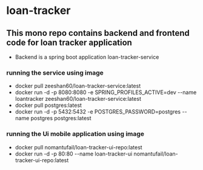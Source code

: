 # loan-tracker

## This mono repo contains backend and frontend code for loan tracker application
- Backend is a spring boot application loan-tracker-service
### running the service using image
- docker pull zeeshan60/loan-tracker-service:latest
- docker run -d -p 8080:8080 -e SPRING_PROFILES_ACTIVE=dev --name loantracker zeeshan60/loan-tracker-service:latest
- docker pull postgres:latest
- docker run -d -p 5432:5432 -e POSTGRES_PASSWORD=postgres --name postgres postgres:latest
### running the Ui mobile application using image
- docker pull nomantufail/loan-tracker-ui-repo:latest
- docker run -d -p 80:80 --name loan-tracker-ui nomantufail/loan-tracker-ui-repo:latest
